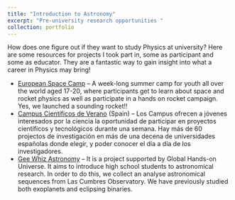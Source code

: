 ```yaml
---
title: "Introduction to Astronomy"
excerpt: "Pre-university research opportunities "
collection: portfolio
---
```


How does one figure out if they want to study Physics at university? Here are some resources for projects I took part in, some as participant and some as educator. They are a fantastic way to gain insight into what a career in Physics may bring!

* [European Space Camp](https://spacecamp.no) – A week-long summer camp for youth all over the world aged 17-20, where participants get to learn about space and rocket physics as well as participate in a hands on rocket campaign. Yes, we launched a sounding rocket!!
* [Campus Científicos de Verano](https://www.educacionyfp.gob.es/servicios-al-ciudadano/catalogo/general/20/200451/ficha.html) (Spain) –  Los Campus ofrecen a jóvenes interesados por la ciencia la oportunidad de participar en proyectos científicos y tecnológicos durante una semana. Hay más de 60 projectos de investigación en más de una decena de universidades españolas donde elegir, y poder conocer el día a día de los investigadores.
* [Gee Whiz Astronomy](https://lco.global/education/partners/gee-whiz-astronomy-modeling/) – It is a project supported by Global Hands-on Universe. It aims to introduce high school students to astronomical research. In order to do this, we collect an analyse astronomical sequences from Las Cumbres Observatory. We have previously studied both exoplanets and eclipsing binaries.
